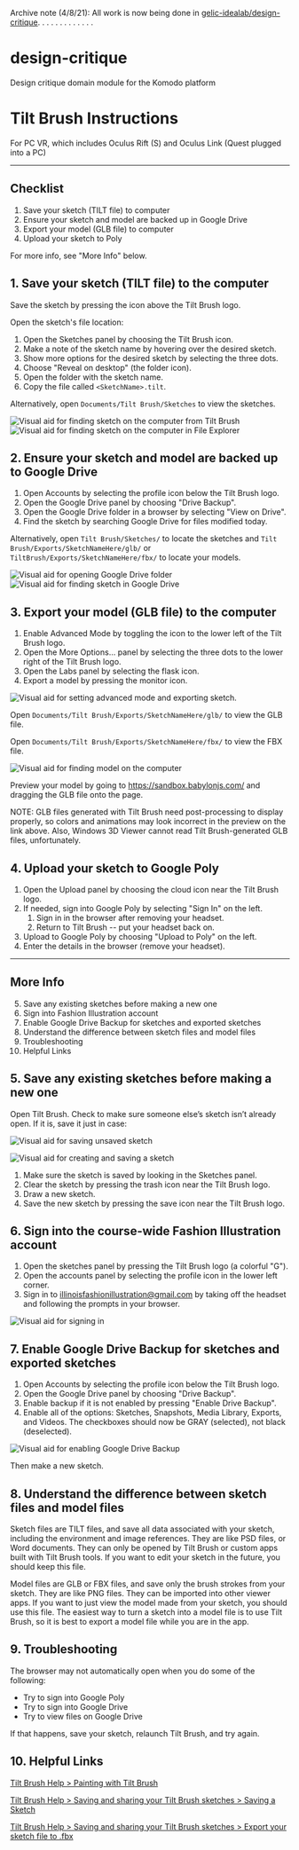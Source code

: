 Archive note (4/8/21): All work is now being done in [gelic-idealab/design-critique](https://github.com/gelic-idealab/design-critique).
.
.
.
.
.
.
.
.
.
.
.
.
# design-critique
Design critique domain module for the Komodo platform

# Tilt Brush Instructions 
For PC VR, which includes Oculus Rift (S) and Oculus Link (Quest plugged into a PC)

***

## Checklist
1. Save your sketch (TILT file) to computer
2. Ensure your sketch and model are backed up in Google Drive
3. Export your model (GLB file) to computer
4. Upload your sketch to Poly

For more info, see "More Info" below.

## 1. Save your sketch (TILT file) to the computer

Save the sketch by pressing the icon above the Tilt Brush logo.

Open the sketch's file location: 

1. Open the Sketches panel by choosing the Tilt Brush icon.
2. Make a note of the sketch name by hovering over the desired sketch.
3. Show more options for the desired sketch by selecting the three dots.
4. Choose "Reveal on desktop" (the folder icon).
5. Open the folder with the sketch name. 
6. Copy the file called `<SketchName>.tilt`.

Alternatively, open `Documents/Tilt Brush/Sketches` to view the sketches.

![Visual aid for finding sketch on the computer from Tilt Brush](assets/08-find-sketch-on-computer.gif)
![Visual aid for finding sketch on the computer in File Explorer](assets/08-find-sketch-on-computer.png)

## 2. Ensure your sketch and model are backed up to Google Drive

1. Open Accounts by selecting the profile icon below the Tilt Brush logo. 
2. Open the Google Drive panel by choosing "Drive Backup".
3. Open the Google Drive folder in a browser by selecting "View on Drive".
4. Find the sketch by searching Google Drive for files modified today. 

Alternatively, open `Tilt Brush/Sketches/` to locate the sketches and `Tilt Brush/Exports/SketchNameHere/glb/` or `TiltBrush/Exports/SketchNameHere/fbx/` to locate your models.

![Visual aid for opening Google Drive folder](assets/06-open-google-drive-folder.gif)
![Visual aid for finding sketch in Google Drive](assets/07-find-sketch-in-google-drive.gif)

## 3. Export your model (GLB file) to the computer

1. Enable Advanced Mode by toggling the icon to the lower left of the Tilt Brush logo.
2. Open the More Options... panel by selecting the three dots to the lower right of the Tilt Brush logo.
3. Open the Labs panel by selecting the flask icon.
4. Export a model by pressing the monitor icon. 

![Visual aid for setting advanced mode and exporting sketch.](assets/05-set-advanced-mode-and-export-sketch.gif)

Open `Documents/Tilt Brush/Exports/SketchNameHere/glb/` to view the GLB file.

Open `Documents/Tilt Brush/Exports/SketchNameHere/fbx/` to view the FBX file.

![Visual aid for finding model on the computer](assets/09-find-model-on-computer.gif)

Preview your model by going to https://sandbox.babylonjs.com/ and dragging the GLB file onto the page. 

NOTE: GLB files generated with Tilt Brush need post-processing to display properly, so colors and animations may look incorrect in the preview on the link above. Also, Windows 3D Viewer cannot read Tilt Brush-generated GLB files, unfortunately. 

## 4. Upload your sketch to Google Poly

1. Open the Upload panel by choosing the cloud icon near the Tilt Brush logo.
2. If needed, sign into Google Poly by selecting "Sign In" on the left.
   1. Sign in in the browser after removing your headset. 
   2. Return to Tilt Brush -- put your headset back on. 
3. Upload to Google Poly by choosing "Upload to Poly" on the left.
4. Enter the details in the browser (remove your headset).

***

## More Info
5. Save any existing sketches before making a new one
2. Sign into Fashion Illustration account
3. Enable Google Drive Backup for sketches and exported sketches
4. Understand the difference between sketch files and model files
5. Troubleshooting
6. Helpful Links

## 5. Save any existing sketches before making a new one

Open Tilt Brush. Check to make sure someone else’s sketch isn’t already open. If it is, save it just in case:


![Visual aid for saving unsaved sketch](assets/00-save-unsaved-sketch.gif)

![Visual aid for creating and saving a sketch](assets/04-create-and-save-sketch.gif)

1. Make sure the sketch is saved by looking in the Sketches panel.
2. Clear the sketch by pressing the trash icon near the Tilt Brush logo.
3. Draw a new sketch.
4. Save the new sketch by pressing the save icon near the Tilt Brush logo.

## 6. Sign into the course-wide Fashion Illustration account

1. Open the sketches panel by pressing the Tilt Brush logo (a colorful "G").
2. Open the accounts panel by selecting the profile icon in the lower left corner.
3. Sign in to illinoisfashionillustration@gmail.com by taking off the headset and following the prompts in your browser.

![Visual aid for signing in](assets/02-sign-in.gif)

## 7. Enable Google Drive Backup for sketches and exported sketches

1. Open Accounts by selecting the profile icon below the Tilt Brush logo. 
2. Open the Google Drive panel by choosing "Drive Backup".
3. Enable backup if it is not enabled by pressing "Enable Drive Backup".
4. Enable all of the options: Sketches, Snapshots, Media Library, Exports, and Videos. The checkboxes should now be GRAY (selected), not black (deselected).

![Visual aid for enabling Google Drive Backup](assets/03-enable-google-drive-backup.gif)

Then make a new sketch. 

## 8. Understand the difference between sketch files and model files

Sketch files are TILT files, and save all data associated with your sketch, including the environment and image references. They are like PSD files, or Word documents. They can only be opened by Tilt Brush or custom apps built with Tilt Brush tools. If you want to edit your sketch in the future, you should keep this file. 

Model files are GLB or FBX files, and save only the brush strokes from your sketch. They are like PNG files. They can be imported into other viewer apps. If you want to just view the model made from your sketch, you should use this file.  The easiest way to turn a sketch into a model file is to use Tilt Brush, so it is best to export a model file while you are in the app. 

## 9. Troubleshooting

The browser may not automatically open when you do some of the following: 

* Try to sign into Google Poly
* Try to sign into Google Drive
* Try to view files on Google Drive

If that happens, save your sketch, relaunch Tilt Brush, and try again.

## 10. Helpful Links


[Tilt Brush Help > Painting with Tilt Brush](https://support.google.com/tiltbrush/answer/6389712?hl=en&ref_topic=7074683)

[Tilt Brush Help > Saving and sharing your Tilt Brush sketches > Saving a Sketch](https://support.google.com/tiltbrush/answer/6389651?hl=en&ref_topic=7074683#gbwa:~:text=Saving%20a%20sketch,to%20your%20computer%20at%20Documents%2FTilt%20Brush%2FSketches.)

[Tilt Brush Help > Saving and sharing your Tilt Brush sketches > Export your sketch file to .fbx](https://support.google.com/tiltbrush/answer/6389651?hl=en&ref_topic=7074683#gbwa:~:text=Export%20your%20sketch%20file%20to%20.fbx,will%20be%20saved%20to%20Tilt%20Brush%2Fexports.)

